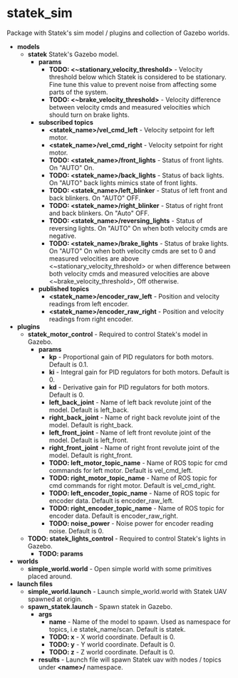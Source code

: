 # statek_sim
Package with Statek's sim model / plugins and collection of Gazebo worlds.
* **models**
  * **statek** Statek's Gazebo model.
    * **params**
      * **TODO: <~stationary_velocity_threshold>** - Velocity threshold below which Statek is considered to be stationary. Fine tune this value to prevent noise from affecting some parts of the system.
      * **TODO: <~brake_velocity_threshold>** - Velocity difference between velocity cmds and measured velocities which should turn on brake lights.
    * **subscribed topics** 
      * **<statek_name>/vel_cmd_left** - Velocity setpoint for left motor.
      * **<statek_name>/vel_cmd_right** - Velocity setpoint for right motor.
      * **TODO: <statek_name>/front_lights** - Status of front lights. On "AUTO" On.
      * **TODO: <statek_name>/back_lights** - Status of back lights. On "AUTO" back lights mimics state of front lights.
      * **TODO: <statek_name>/left_blinker** - Status of left front and back blinkers. On "AUTO" OFF.
      * **TODO: <statek_name>/right_blinker** - Status of right front and back blinkers. On "Auto" OFF.
      * **TODO: <statek_name>/reversing_lights** - Status of reversing lights. On "AUTO" On when both velocity cmds are negative.
      * **TODO: <statek_name>/brake_lights** - Status of brake lights. On "AUTO" On when both velocity cmds are set to 0 and measured velocities are above <~stationary_velocity_threshold> or when difference between both velocity cmds and measured velocities are above <~brake_velocity_threshold>, Off otherwise.
    * **published topics**
      * **<statek_name>/encoder_raw_left** - Position and velocity readings from left encoder.
      * **<statek_name>/encoder_raw_right** - Position and velocity readings from right encoder.
* **plugins**
  * **statek_motor_control** - Required to control Statek's model in Gazebo.
    * **params**
      * **kp** - Proportional gain of PID regulators for both motors. Default is 0.1.
      * **ki** - Integral gain for PID regulators for both motors. Default is 0.
      * **kd** - Derivative gain for PID regulators for both motors. Default is 0.
      * **left_back_joint** - Name of left back revolute joint of the model.  Default is left_back.
      * **right_back_joint** - Name of right back revolute joint of the model.  Default is right_back.
      * **left_front_joint** - Name of left front revolute joint of the model.  Default is left_front.
      * **right_front_joint** - Name of right front revolute joint of the model.  Default is right_front.
      * **TODO: left_motor_topic_name** - Name of ROS topic for cmd commands for left motor. Default is vel_cmd_left.
      * **TODO: right_motor_topic_name** - Name of ROS topic for cmd commands for right motor. Default is vel_cmd_right.
      * **TODO: left_encoder_topic_name** - Name of ROS topic for encoder data. Default is encoder_raw_left.
      * **TODO: right_encoder_topic_name** - Name of ROS topic for encoder data. Default is encoder_raw_right.
      * **TODO: noise_power** - Noise power for encoder reading noise. Default is 0.
  * **TODO: statek_lights_control** - Required to control Statek's lights in Gazebo.
    * **TODO: params**
* **worlds**
  * **simple_world.world** - Open simple world with some primitives placed around.
* **launch files**
  * **simple_world.launch** - Launch simple_world.world with Statek UAV spawned at origin.
  * **spawn_statek.launch** - Spawn statek in Gazebo.
    * **args** 
      * **name** - Name of the model to spawn. Used as namespace for topics, i.e statek_name/scan. Default is statek.
      * **TODO: x** - X world coordinate. Default is 0.
      * **TODO: y** - Y world coordinate. Default is 0.
      * **TODO: z** - Z world coordinate. Default is 0.
    * **results** - Launch file will spawn Statek uav with nodes / topics under **\<name>/** namespace.
